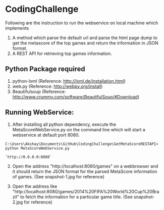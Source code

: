 CodingChallenge
===============
Following are the instruction to run the webservice on local machine which implements

 1. A method which parse the default url and parse the html page dump to get the metascore of the top games and return the information in JSON format.
 2. A REST API for retrieving top games information.

Python Package required
------------------------
 1. python-lxml (Reference: http://lxml.de/installation.html)
 2. web.py (Reference: http://webpy.org/install)
 3. Beautifulsoup (Reference: http://www.crummy.com/software/BeautifulSoup/#Download)
 
Running WebService:
-------------------
 
 1. After installing all python dependency, execute the MetaScoreWebService.py on the command line which will start a webservice at default port 8080. 
	
 `C:\Users\Akshay\Documents\GitHub\CodingChallenge\GetMetaScoreRESTAPI> python MetaScoreWebService.py`

	`http://0.0.0.0:8080`
		
 2. Open the address "http://localhost:8080/games" on a webbrowser and it should return the JSON format for the parsed MetaScore information of games.
	(See snapshot-1.jpg for reference)
 
 3. Open the address like "http://localhost:8080/games/2014%20FIFA%20World%20Cup%20Brazil" to fetch the information for a particular game title.
	(See snapshot-2.jpg for reference)

